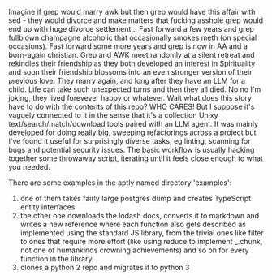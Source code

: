 Imagine if grep would marry awk but then grep would have this affair with sed - they would divorce and make matters that fucking asshole grep would end up with huge divorce settlement... Fast forward a few years and grep fullblown champagne alcoholic that occasionally smokes meth (on special occasions). Fast forward some more years and grep is now in AA and a born-again christian. Grep and AWK meet randomly at a silent retreat and rekindles their friendship as they both developed an interest in Spirituality and soon their friendship blossoms into an even stronger version of their previous love. They marry again, and long after they have an LLM for a child.
Life can take such unexpected turns and then they all died. No no I'm joking, they lived forevever happy or whatever.
Wait what does this story have to do with the contents of this repo? WHO CARES! But I suppose it's vaguely connected to it in the sense that it's a collection Unixy text/search/match/download tools paired with an LLM agent. It was mainly developed for doing really big, sweeping refactorings across a project but I've found it useful for surprisingly diverse tasks, eg linting, scanning for bugs and potential security issues. The basic workflow is usually hacking together some throwaway script, iterating until it feels close enough to what you needed.

There are some examples in the aptly named directory 'examples':
1) one of them takes fairly large postgres dump and creates TypeScript entity interfaces
2) the other one downloads the lodash docs, converts it to markdown and writes a new reference where each function also gets described as implemented using the standard JS library, from the trivial ones like filter to ones that require more effort (like using reduce to implement _.chunk, not one of humankinds crowning achievements) and so on for every function in the library.
3) clones a python 2 repo and migrates it to python 3
